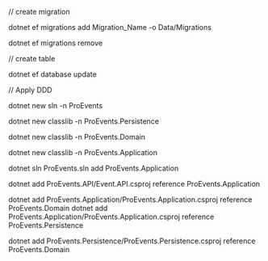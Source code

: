 // create migration

dotnet ef migrations add Migration_Name -o Data/Migrations

dotnet ef migrations remove

// create table

dotnet ef database update


// Apply DDD

dotnet new sln -n ProEvents

dotnet new classlib -n ProEvents.Persistence

dotnet new classlib -n ProEvents.Domain

dotnet new classlib -n ProEvents.Application

dotnet sln ProEvents.sln add ProEvents.Application

dotnet add ProEvents.API/Event.API.csproj reference ProEvents.Application

dotnet add ProEvents.Application/ProEvents.Application.csproj reference ProEvents.Domain
dotnet add ProEvents.Application/ProEvents.Application.csproj reference ProEvents.Persistence

dotnet add ProEvents.Persistence/ProEvents.Persistence.csproj reference ProEvents.Domain